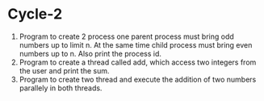 # Cycle-2

 1. Program to create 2 process one parent process must bring odd numbers up to limit n. At the same time child process must bring even numbers up to n. Also print the process id.<br>
 2. Program to create a thread called add, which access two integers from the user and print the sum.<br>
 3. Program to create two thread and execute the addition of two numbers parallely in both threads.<br>

